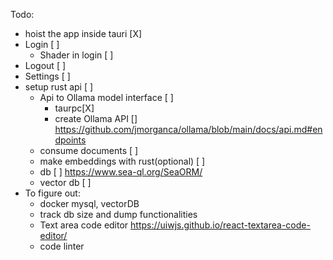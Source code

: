 Todo:

- hoist the app inside tauri [X]
- Login [ ]
  - Shader in login [ ]
- Logout [ ]
- Settings [ ]
- setup rust api [ ]
  - Api to Ollama model interface [ ]
    - taurpc[X]
    - create Ollama API []
      https://github.com/jmorganca/ollama/blob/main/docs/api.md#endpoints
  - consume documents [ ]
  - make embeddings with rust(optional) [ ]
  - db [ ]
    https://www.sea-ql.org/SeaORM/
  - vector db [ ]
- To figure out:
  - docker mysql, vectorDB
  - track db size and dump functionalities
  - Text area code editor
    https://uiwjs.github.io/react-textarea-code-editor/
  - code linter
